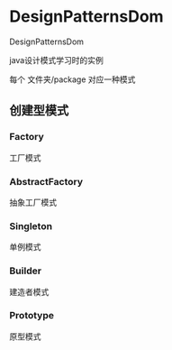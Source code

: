 # DesignPatternsDom
DesignPatternsDom

java设计模式学习时的实例

每个 文件夹/package 对应一种模式
## 	创建型模式
### Factory
工厂模式
### AbstractFactory
抽象工厂模式
### Singleton
单例模式
### Builder
建造者模式
### Prototype
原型模式
